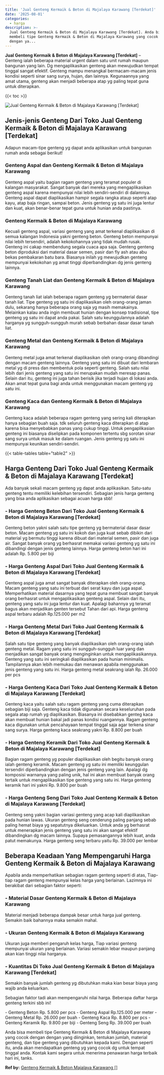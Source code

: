 ```yaml
---
title: 'Jual Genteng Kermaik & Beton di Majalaya Karawang [Terdekat]'
date: '2025-08-01'
categories:
  - harga
description: >-
  Jual Genteng Kermaik & Beton di Majalaya Karawang [Terdekat]. Anda bisa
  membeli tipe Genteng Kermaik & Beton di Majalaya Karawang yang cocok dengan
  dengan ya...
---
```


**Jual Genteng Kermaik & Beton di Majalaya Karawang \[Terdekat\]** – Genteng ialah beberapa material urgent dalam satu unit rumah maupun bangunan yang lain. Dg mengaplikasikan genteng akan mewujudkan tempat tinggal sangat efektif. Genteng mampu menangkal bermacam-macam jenis kondisi seperti sinar sang surya, hujan, dan lainnya. Kegunaannya yang amat utama, genteng akan menjadi beberapa atap yg paling tepat guna untuk diterapkan.

{{< toc >}}

![Jual Genteng Kermaik & Beton di Majalaya Karawang [Terdekat]](/images/genteng-minimalis-murah02.png)

## Jenis-jenis Genteng Dari Toko Jual Genteng Kermaik & Beton di Majalaya Karawang \[Terdekat\]

Adapun macam-tipe genteng yg dapat anda aplikasikan untuk bangunan rumah anda sebagai berikut!

### Genteng Aspal dan Genteng Kermaik & Beton di Majalaya Karawang

Genteng aspal yaitu bagian ragam genteng yang teramat populer di kalangan masyarakat. Sangat banyak dari mereka yang mengaplikasikan genteng aspal karena mempunyai nilai lebih sendiri-sendiri di dalamnya. Genteng aspal dapat diaplikasikan hampir segala rangka ataup seperti atap kayu, atap baja ringan, sampai beton. Jenis genteng yg satu ini juga lentur dan kuat, akan benar-benar tepat guna untuk hunian anda pastinya.

### Genteng Kermaik & Beton di Majalaya Karawang

Kecuali genteng aspal, variasi genteng yang amat terkenal diaplikasikan di semua kalangan Indonesia yakni genteng beton. Genteng beton mempunyai nilai lebih tersendiri, adalah kekokohannya yang tidak mudah rusak. Genteng ini cakap membendung segala cuaca apa saja. Genteng genteng beton diproduksi dari material dasar semen, pasir dan fly ash atau abu bekas pembakaran batu bara. Biasanya inilah yg mewujudkan genteng mempunyai kekokohan yg amat tinggi diperbandingkan dg jenis genteng lainnya.

### Genteng Tanah Liat dan Genteng Kermaik & Beton di Majalaya Karawang

Genteng tanah liat ialah beberapa ragam genteng yg bermaterial dasar tanah liat. Tipe genteng yg satu ini diaplikasikan oleh orang-orang jaman dulu, sekarang hanya beberapa orang saja yg masih memakainya. Melainkan kalau anda ingin membuat hunian dengan konsep tradisional, tipe genteng yg satu ini dapat anda pakai. Salah satu keunggulannya adalah harganya yg sungguh-sungguh murah sebab berbahan dasar dasar tanah liat.

### Genteng Metal dan Genteng Kermaik & Beton di Majalaya Karawang

Genteng metal juga amat terkenal diaplikasikan oleh orang-orang dibandingi dengan macam genteng lainnya. Genteng yang satu ini dibuat dari lembaran metal yg di press dan membentuk pola seperti genteng. Salah satu nilai lebih dari jenis genteng yang satu ini merupakan mudah meresap panas. Selain dari itu, genteng ini juga tahan berisik jika terjadi hujan di lokasi anda. Akan amat tepat guna bagi anda untuk menggunakan macam genteng yg satu ini.

### Genteng Kaca dan Genteng Kermaik & Beton di Majalaya Karawang

Genteng kaca adalah beberapa ragam genteng yang sering kali diterapkan hanya sebagian buah saja. tdk seluruh genteng kaca diterapkan di atap karena bisa menyebabkan panas yang cukup tinggi. Untuk pengaplikasian genteng ini biasanya diselipkan pada komponen tertentu sbg sorotan sinar sang surya untuk masuk ke dalam ruangan. Jenis genteng yg satu ini mempunyai keunikan sendiri-sendiri.

{{< table-tables table="table2" >}}

## Harga Genteng Dari Toko Jual Genteng Kermaik & Beton di Majalaya Karawang \[Terdekat\]

Ada banyak sekali macam genteng yg dapat anda aplikasikan. Satu-satu genteng tentu memiliki kelebihan tersendiri. Sebagian jenis harga genteng yang bisa anda aplikasikan sebagai acuan harga sbb!

### \- Harga Genteng Beton Dari Toko Jual Genteng Kermaik & Beton di Majalaya Karawang \[Terdekat\]

Genteng beton yakni salah satu tipe genteng yg bermaterial dasar dasar beton. Macam genteng yg satu ini kokoh dan juga kuat sebab dibikin dari material yg bermutu tinggi karena dibuat dari material semen, pasir dan juga air. Sangat banyak orang yg berhasrat memakai variasi genteng yg satu ini dibandingi dengan jenis genteng lainnya. Harga genteng beton hari ini adalah Rp. 5.800 per biji

### \- Harga Genteng Aspal Dari Toko Jual Genteng Kermaik & Beton di Majalaya Karawang \[Terdekat\]

Genteng aspal juga amat sangat banyak diterapkan oleh orang-orang. Macam genteng yang satu ini terbuat dari serat kayu dan juga aspal. Memperhatikan material dasarnya yang tepat guna membuat sangat banyak orang berhasrat untuk mengaplikasikan genteng aspal. Selain dari itu, genteng yang satu ini juga lentur dan kuat. Apalagi bahannya yg teramat bagus akan menjadikan genten tersebut Tahan dari api. Harga genteng aspal terbaru adalah Rp.125.000 per m2

### \- Harga Genteng Metal Dari Toko Jual Genteng Kermaik & Beton di Majalaya Karawang \[Terdekat\]

Salah satu tipe genteng yang banyak diaplikasikan oleh orang-orang ialah genteng metal. Ragam yang satu ini sungguh-sungguh luar yang dan menjadikan sangat banyak orang menginginkan untuk mengaplikasikannya. Genteng yang satu ini seringkali diaplikasikan pada hunian minimalis. Tampilannya akan lebih memukau dan menawan apabila menggunakan jenis genteng yang satu ini. Harga genteng metal seakrang ialah Rp. 26.000 per pcs

### \- Harga Genteng Kaca Dari Toko Jual Genteng Kermaik & Beton di Majalaya Karawang \[Terdekat\]

Genteng kaca yaitu salah satu ragam genteng yang cuma diterapkan sebagian biji saja. Genteng kaca tidak digunakan secara keseluruhan pada segala atap rumah yg diaplikasikan. Biasanya ini disebabkan genteg kaca akan membuat hunian bakal jadi panas kondisi ruangannya. Ragam genteng kaca digunakan untuk pencahayaan tempat tinggal saja agar terkena sinar sang surya. Harga genteng kaca seakrang yakni Rp. 8.800 per buah

### \- Harga Genteng Keramik Dari Toko Jual Genteng Kermaik & Beton di Majalaya Karawang \[Terdekat\]

Bagian ragam genteng yg populer diaplikasikan oleh begitu banyak orang ialah genteng keramik. Macam genteng yg satu ini memiliki keunggulan tersendiri diperbandingkan dengan jenis genteng yang lain. Apalagi dg komposisi warnanya yang paling unik, hal ini akan membuat banyak orang tertaik untuk mengaplikasikan tipe genteng yang satu ini. Harga genteng keramik hari ini yakni Rp. 9.800 per buah

### \- Harga Genteng Seng Dari Toko Jual Genteng Kermaik & Beton di Majalaya Karawang \[Terdekat\]

Genteng seng yakni bagian variasi genteng yang acap kali diaplikasikan pada hunian lawas. Ukuran genteng seng cenderung paling panjang sebab paling hemat biaya yg sepatutnya dikeluarkan. Untuk anda yg berhasrat untuk menerapkan jenis genteng yang satu ini akan sangat efektif dibandingkan dg macam lainnya. Supaya pemasangannya lebih kuat, anda patut memakunya. Harga genteng seng terbaru yaitu Rp. 39.000 per lembar

## Beberapa Keadaan Yang Mempengaruhi Harga Genteng Kermaik & Beton di Majalaya Karawang

Apabila anda memperhatikan sebagian ragam genteng seperti di atas, Tiap-tiap ragam genteng mempunyai kelas harga yang berlainan. Lazimnya ini berakibat dari sebagian faktor seperti:

### \- Material Dasar Genteng Kermaik & Beton di Majalaya Karawang

Material menjadi beberapa dampak besar untuk harga jual genteng. Semakin baik bahannya maka semakin mahal.

### \- Ukuran Genteng Kermaik & Beton di Majalaya Karawang

Ukuran juga memberi pengaruh kelas harga, Tiap variasi genteng mempunyai ukuran yang berlainan. Variasi semakin lebar maupun panjang akan kian tinggi nilai harganya.

### \- Kuantitas Di Toko Jual Genteng Kermaik & Beton di Majalaya Karawang \[Terdekat\]

Semakin banyak jumlah genteng yg dibutuhkan maka kian besar biaya yang wajib anda keluarkan.

Sebagian faktor tadi akan mempengaruhi nilai harga. Beberapa daftar harga genteng terkini sbb ini!

\- Genteng Beton Rp. 5.800 per pcs - Genteng Aspal Rp.125.000 per meter - Genteng Metal Rp. 26.000 per buah - Genteng Kaca Rp. 8.800 per pcs - Genteng Keramik Rp. 9.800 per biji - Genteng Seng Rp. 39.000 per buah

Anda bisa membeli tipe Genteng Kermaik & Beton di Majalaya Karawang yang cocok dengan dengan yang diinginkan, tentukan jumlah, material genteng, dan tipe genteng yang dibutuhkan kepada kami. Dengan seperti itu, anda akan mendapatkan genteng yg yang cocok dg untuk tempat tinggal anda. Kontak kami segera untuk menerima penawaran harga terbaik hari ini, tanks.

**Ref by:**  [Genteng Kermaik & Beton  Majalaya Karawang []](https://id.wikipedia.org/wiki/Genteng)
